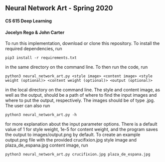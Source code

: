 ## Neural Network Art - Spring 2020  
#### CS 615 Deep Learning 
#### Jocelyn Rego & John Carter  


To run this implementation, download or clone this repository. To install the required dependencies, run 
```
pip3 install -r requirements.txt
```
in the same directory on the command line. To then run the code, run
```
python3 neural_network_art.py <style image> <content image> <style weight (optional)> <content weight (optional)> <output (optional)>
```
in the local directory on the command line. The style and content image, as well as the output, should be a path of where to find the input images and where to put the output, respectively. The images should be of type .jpg. The user can also run 
```
python3 neural_network_art.py -h
```
for more explanation about the input parameter options. There is a default value of 1 for style weight, 1e-5 for content weight, and the program saves the output to images/output.png by default. To create an example output.png file with the provided crucifixion.jpg style image and plaza_de_espana.jpg content image, run
```
python3 neural_network_art.py crucifixion.jpg plaza_de_espana.jpg
```